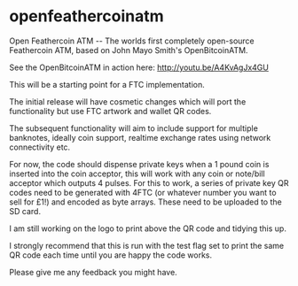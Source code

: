 openfeathercoinatm
==============

Open Feathercoin ATM -- The worlds first completely open-source Feathercoin ATM, based on John Mayo Smith's OpenBitcoinATM.

See the OpenBitcoinATM in action here: http://youtu.be/A4KvAgJx4GU

This will be a starting point for a FTC implementation.

The initial release will have cosmetic changes which will port the functionality but use FTC artwork and wallet QR codes.

The subsequent functionality will aim to include support for multiple banknotes, ideally coin support, realtime exchange rates using network connectivity etc.

For now, the code should dispense private keys when a 1 pound coin is inserted into the coin acceptor, this will work with any coin or note/bill acceptor which outputs 4 pulses.
For this to work, a series of private key QR codes need to be generated with 4FTC (or whatever number you want to sell for £1!) and encoded as byte arrays. These need to be uploaded to the SD card.

I am still working on the logo to print above the QR code and tidying this up. 

I strongly recommend that this is run with the test flag set to print the same QR code each time until you are happy the code works.

Please give me any feedback you might have.
